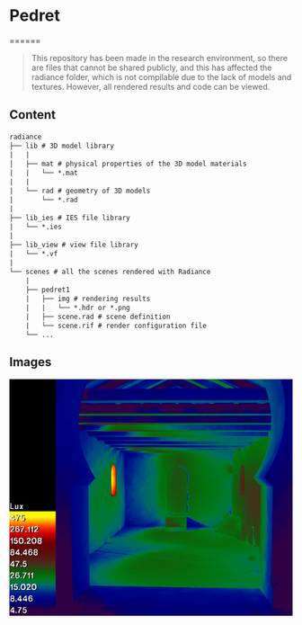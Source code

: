 # Pedret
======
> This repository has been made in the research environment, so there are files that cannot be shared publicly, and this has affected the radiance folder, which is not compilable due to the lack of models and textures. However, all rendered results and code can be viewed.

## Content
```
radiance
├── lib # 3D model library
|   |          
│   ├── mat # physical properties of the 3D model materials
|   |   └── *.mat
|   |   
|   └── rad # geometry of 3D models
|       └── *.rad 
|
├── lib_ies # IES file library              
|   └── *.ies 
|
├── lib_view # view file library              
|   └── *.vf 
|
└── scenes # all the scenes rendered with Radiance
    |
    ├── pedret1
    |   ├── img # rendering results
    |   |   └── *.hdr or *.png
    |   ├── scene.rad # scene definition
    |   └── scene.rif # render configuration file
    └── ...
``` 

## Images
![alt text](radiance/scenes/pedret2/img/lux11%3A00_door.png)

